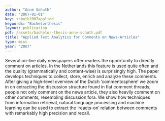 ```yaml
---
author: "Anne Schuth"
date: "2007-01-01"
key: schuth2007applied
keywords: "Bachelorthesis"
layout: publication
pdf: /assets/bachelor-thesis-anne-schuth.pdf
title: "Applied Text Analytics for Comments on News-Articles"
type: misc
year: "2007"
---
```


Several on-line daily newspapers offer readers the opportunity to directly comment on articles. In the Netherlands this feature is used quite often and the quality (grammatically and content-wise) is surprisingly high. The paper develops techniques to collect, store, enrich and analyze these comments. After giving a high-level overview of the Dutch ‘commentosphere’ we zoom in on extracting the discussion structure found in flat comment threads; people not only comment on the news article, they also heavily comment on other comments, resembling discussion fora. We show how techniques from information retrieval, natural language processing and machine learning can be used to extract the ‘reacts-on’ relation between comments with remarkably high precision and recall.
